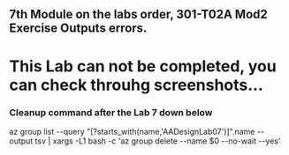 
## 7th Module on the labs order, 301-T02A Mod2 Exercise Outputs errors. 

# This Lab can not be completed, you can check throuhg screenshots...

### Cleanup command after the Lab 7 down below
az group list --query "[?starts_with(name,'AADesignLab07')]".name --output tsv | xargs -L1 bash -c 'az group delete --name $0 --no-wait --yes'


